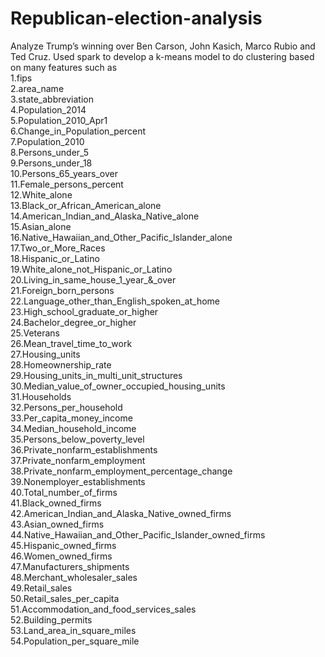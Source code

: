 # Republican-election-analysis
Analyze Trump’s winning over Ben Carson, John Kasich, Marco Rubio and Ted Cruz.
Used spark to develop a k-means model to do clustering based on many features such as<br /> 
1.fips <br />2.area_name <br />3.state_abbreviation <br />4.Population_2014 <br />5.Population_2010_Apr1 <br />6.Change_in_Population_percent <br />7.Population_2010 <br />8.Persons_under_5 <br />9.Persons_under_18 <br />10.Persons_65_years_over <br />11.Female_persons_percent <br />12.White_alone <br />13.Black_or_African_American_alone <br />14.American_Indian_and_Alaska_Native_alone <br />15.Asian_alone <br />16.Native_Hawaiian_and_Other_Pacific_Islander_alone <br />17.Two_or_More_Races <br />18.Hispanic_or_Latino <br />19.White_alone_not_Hispanic_or_Latino <br />20.Living_in_same_house_1_year_&_over <br />21.Foreign_born_persons <br />22.Language_other_than_English_spoken_at_home <br />23.High_school_graduate_or_higher <br />24.Bachelor_degree_or_higher <br />25.Veterans <br />26.Mean_travel_time_to_work <br />27.Housing_units <br />28.Homeownership_rate <br />29.Housing_units_in_multi_unit_structures <br />30.Median_value_of_owner_occupied_housing_units <br />31.Households <br />32.Persons_per_household <br />33.Per_capita_money_income <br />34.Median_household_income <br />35.Persons_below_poverty_level <br />36.Private_nonfarm_establishments <br />37.Private_nonfarm_employment <br />38.Private_nonfarm_employment_percentage_change <br />39.Nonemployer_establishments <br />40.Total_number_of_firms <br />41.Black_owned_firms <br />42.American_Indian_and_Alaska_Native_owned_firms <br />43.Asian_owned_firms <br />44.Native_Hawaiian_and_Other_Pacific_Islander_owned_firms <br />45.Hispanic_owned_firms <br />46.Women_owned_firms <br />47.Manufacturers_shipments <br />48.Merchant_wholesaler_sales <br />49.Retail_sales <br />50.Retail_sales_per_capita <br />51.Accommodation_and_food_services_sales <br />52.Building_permits <br />53.Land_area_in_square_miles <br />54.Population_per_square_mile
